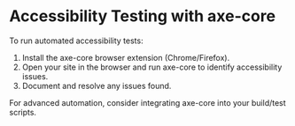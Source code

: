 # Accessibility Testing with axe-core

To run automated accessibility tests:
1. Install the axe-core browser extension (Chrome/Firefox).
2. Open your site in the browser and run axe-core to identify accessibility issues.
3. Document and resolve any issues found.

For advanced automation, consider integrating axe-core into your build/test scripts.
